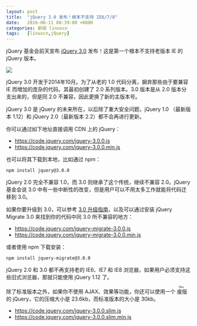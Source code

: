 ```yaml
---
layout: post
title:	"jQuery 3.0 发布！根本不支持 IE6/7/8"
date:	2016-06-11 08:39:00 +0800 
categories:	新闻 linuxcn 
tags:	[linuxcn,jQuery]
---
```



jQuery 基金会前天宣布 [jQuery 3.0](http://blog.jquery.com/2016/06/09/jquery-3-0-final-released/) 发布！这是第一个根本不支持老版本 IE 的 jQuery 版本。


![](/Asserts/Images//attachment/album/201606/10/231536mgers6eou9l5upzu.png)


jQuery 3.0 开发于2014年10月。为了从老的 1.0 代码分离，摒弃那些由于要兼容 IE 而增加的庞杂的代码，其最初创建了 2.0 系列版本。3.0 版本是从 2.0 版本分支出来的，但是同 2.0 不兼容，因此更换了新的主版本号。


jQuery 3.0 是 jQuery 的未来所在，以后除了重大安全问题，jQuery 1.0 （最新版本 1.12）和 jQuery 2.0（最新版本 2.2）都不会再进行更新。


你可以通过如下地址直接调用 CDN 上的 jQuery：


* <https://code.jquery.com/jquery-3.0.0.js>
* <https://code.jquery.com/jquery-3.0.0.min.js>


也可以将其下载到本地，比如通过 npm：



```
npm install jquery@3.0.0
```

jQuery 2.0 完全不兼容 1.0，而 3.0 则继承了这个传统，继续不兼容 2.0。jQuery 基金会说 3.0 中有一些中断性的改变，但是用户可以不用太多工作就能将代码迁移到 3.0。


如果你要升级到 3.0，可以参考 [3.0 升级指南](http://jquery.com/upgrade-guide/3.0/)，以及可以通过安装 jQuery Migrate 3.0 来找到你的代码中同 3.0 所不兼容的地方：


* <https://code.jquery.com/jquery-migrate-3.0.0.js>
* <https://code.jquery.com/jquery-migrate-3.0.0.min.js>


或者使用 npm 下载安装：



```
npm install jquery-migrate@3.0.0
```

jQuery 2.0 和 3.0 都不再支持老的 IE6、IE7 和 IE8 浏览器，如果用户必须支持这些旧式浏览器，那就只能使用 jQuery 1.12 了。


除了标准版本之外，如果你不使用 AJAX、效果等功能，你还可以使用一个<ruby> 廋版 <rp>  （ </rp> <rt>  Slim </rt> <rp>  ） </rp></ruby>的 jQuery，它的压缩大小是 23.6kb，而标准版本的大小是 30kb。


* <https://code.jquery.com/jquery-3.0.0.slim.js>
* <https://code.jquery.com/jquery-3.0.0.slim.min.js>

